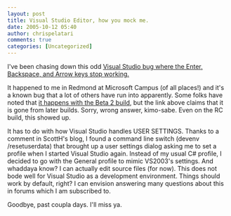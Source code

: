 ```yaml
---
layout: post
title: Visual Studio Editor, how you mock me.
date: 2005-10-12 05:40
author: chrispelatari
comments: true
categories: [Uncategorized]
---
```


<p>I've been chasing down this odd <a href="http://blogs.msdn.com/vseditor/archive/2005/05/12/417011.aspx">Visual 
Studio bug where the Enter, Backspace, and Arrow keys stop working.</a></p>
<p>It happened to me in Redmond at Microsoft Campus (of all places!) and it's a 
known bug that a lot of others have run into apparently. Some folks have noted 
that <a href="http://www.hanselman.com/blog/CommentView,guid,7d4b6fa8-85d8-4e3d-90d8-cb1d4e2966a2.aspx">it 
happens with the Beta 2 build</a>, but the link above claims that it is gone 
from later builds. Sorry, wrong answer, kimo-sabe. Even on the RC 
build, this showed up.</p>
<p>It has to do with how Visual Studio handles USER SETTINGS. Thanks to a 
comment in ScottH's blog, I found a command line switch (devenv /resetuserdata) 
that brought up a user settings dialog asking me to set a profile when I started 
Visual Studio again. Instead of my usual C# profile, I decided to go with the 
General profile to mimic VS2003's settings. And whaddaya know? I can actually 
edit source files (for now). This does not bode well for Visual Studio as a 
development environment. Things should work by default, right? I can 
envision answering many questions about this in forums which I am subscribed to. 
</p>
<p>Goodbye, past coupla days. I'll miss ya.</p>
